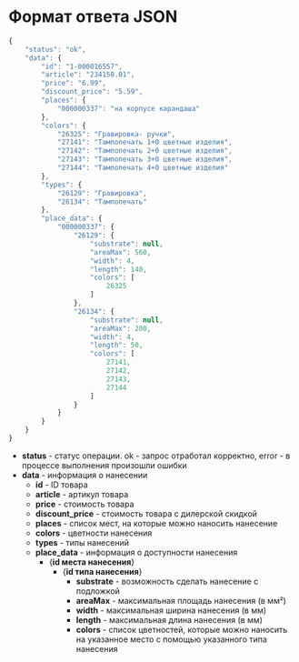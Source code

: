 # Формат ответа JSON

```javascript
{
    "status": "ok",
    "data": {
        "id": "1-000016557",
        "article": "234150.01",
        "price": "6.99",
        "discount_price": "5.59",
        "places": {
            "000000337": "на корпусе карандаша"
        },
        "colors": {
            "26325": "Гравировка- ручки",
            "27141": "Тампопечать 1+0 цветные изделия",
            "27142": "Тампопечать 2+0 цветные изделия",
            "27143": "Тампопечать 3+0 цветные изделия",
            "27144": "Тампопечать 4+0 цветные изделия"
        },
        "types": {
            "26129": "Гравировка",
            "26134": "Тампопечать"
        },
        "place_data": {
            "000000337": {
                "26129": {
                    "substrate": null,
                    "areaMax": 560,
                    "width": 4,
                    "length": 140,
                    "colors": [
                        26325
                    ]
                },
                "26134": {
                    "substrate": null,
                    "areaMax": 200,
                    "width": 4,
                    "length": 50,
                    "colors": [
                        27141,
                        27142,
                        27143,
                        27144
                    ]
                }
            }
        }
    }
}
```

* **status** - статус операции. ok - запрос отработал корректно, error - в процессе выполнения произошли ошибки
* **data** - информация о нанесении
  * **id** - ID товара
  * **article** - артикул товара
  * **price** - стоимость товара
  * **discount\_price** - стоимость товара с дилерской скидкой
  * **places** - список мест, на которые можно наносить нанесение
  * **colors** - цветности нанесения
  * **types** - типы нанесений
  * **place\_data** - информация о доступности нанесения
    * {**id места нанесения**}
      * {**id типа нанесения**}
        * **substrate** - возможность сделать нанесение с подложкой
        * **areaMax** - максимальная площадь нанесения \(в мм²\)
        * **width** - максимальная ширина нанесения \(в мм\)
        * **length** - максимальная длина нанесения \(в мм\)
        * **colors** - список цветностей, которые можно наносить на указанное место с помощью указанного типа нанесения

